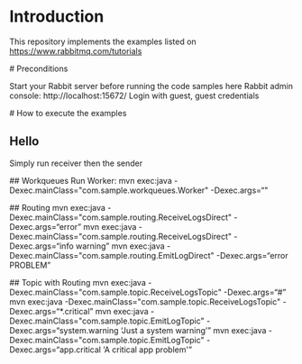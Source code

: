 
# Introduction

This repository implements the examples listed on https://www.rabbitmq.com/tutorials

# Preconditions

Start your Rabbit server before running the code samples here
Rabbit admin console: http://localhost:15672/
Login with guest, guest credentials

# How to execute the examples

## Hello
Simply run receiver then the sender

## Workqueues
Run Worker: mvn exec:java -Dexec.mainClass="com.sample.workqueues.Worker" -Dexec.args=“"

## Routing
mvn exec:java -Dexec.mainClass="com.sample.routing.ReceiveLogsDirect" -Dexec.args=“error”
mvn exec:java -Dexec.mainClass="com.sample.routing.ReceiveLogsDirect" -Dexec.args=“info warning”
mvn exec:java -Dexec.mainClass="com.sample.routing.EmitLogDirect" -Dexec.args=“error PROBLEM”

## Topic with Routing
mvn exec:java -Dexec.mainClass="com.sample.topic.ReceiveLogsTopic" -Dexec.args=“#”
mvn exec:java -Dexec.mainClass="com.sample.topic.ReceiveLogsTopic" -Dexec.args=“*.critical”
mvn exec:java -Dexec.mainClass="com.sample.topic.EmitLogTopic" -Dexec.args=“system.warning ‘Just a system warning’”
mvn exec:java -Dexec.mainClass="com.sample.topic.EmitLogTopic" -Dexec.args=“app.critical ‘A critical app problem'”
